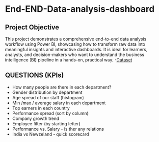 # End-END-Data-analysis-dashboard
## Project Objective
This project demonstrates a comprehensive end-to-end data analysis workflow using Power BI, showcasing how to transform raw data into meaningful insights and interactive dashboards. It is ideal for learners, analysts, and decision-makers who want to understand the business intelligence (BI) pipeline in a hands-on, practical way. 
-<a href="https://github.com/Chetan0-7/End-END-Data-analysis-dashboard/edit/main/README.md">Dataset</a>

## QUESTIONS (KPIs)
- How many people are there in each department?
- Gender distribution by department
- Age spread of our staff (histogram)
- Min /max / average salary in each department 
- Top earners in each country 
- Performance spread (sort by column)
- Company growth trend 
- Employee filter (by starting letter)
- Performance vs. Salary - is ther any relations
- India vs Newzeland - quick scorecard 
